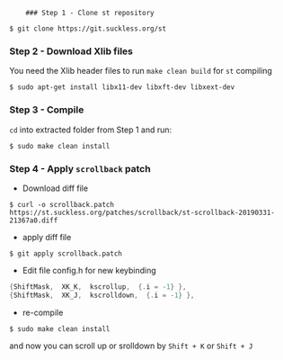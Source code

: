 
		### Step 1 - Clone st repository
```shell
$ git clone https://git.suckless.org/st
```
### Step 2 - Download Xlib files 
You need the Xlib header files to run `make clean build` for `st` compiling
```shell
$ sudo apt-get install libx11-dev libxft-dev libxext-dev
```
### Step 3 - Compile
`cd` into extracted folder from Step 1
and run:
```shell
$ sudo make clean install
```
 ### Step 4 - Apply `scrollback` patch
- Download diff file
```shell
$ curl -o scrollback.patch https://st.suckless.org/patches/scrollback/st-scrollback-20190331-21367a0.diff
```
- apply diff file
```shell
$ git apply scrollback.patch
```
- Edit file config.h for new keybinding
```c
{ShiftMask,  XK_K,  kscrollup,  {.i = -1} },
{ShiftMask,  XK_J,  kscrolldown,  {.i = -1} },
```
- re-compile
```shell
$ sudo make clean install
```
and now you can scroll up or srolldown by `Shift + K` or `Shift + J`
	

